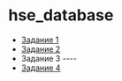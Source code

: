 # hse_database

- [Задание 1](/tasks/1.md)
- [Задание 2](/tasks/2.md)
- Задание 3 ----
- [Задание 4](/tasks/4.md)
